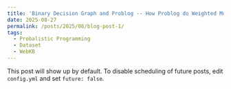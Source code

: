 ```yaml
---
title: 'Binary Decision Graph and Problog -- How Problog do Weighted Model Counting'
date: 2025-08-27
permalink: /posts/2025/08/blog-post-1/
tags:
  - Probalistic Programming
  - Dataset
  - WebKB
---
```


This post will show up by default. To disable scheduling of future posts, edit `config.yml` and set `future: false`. 